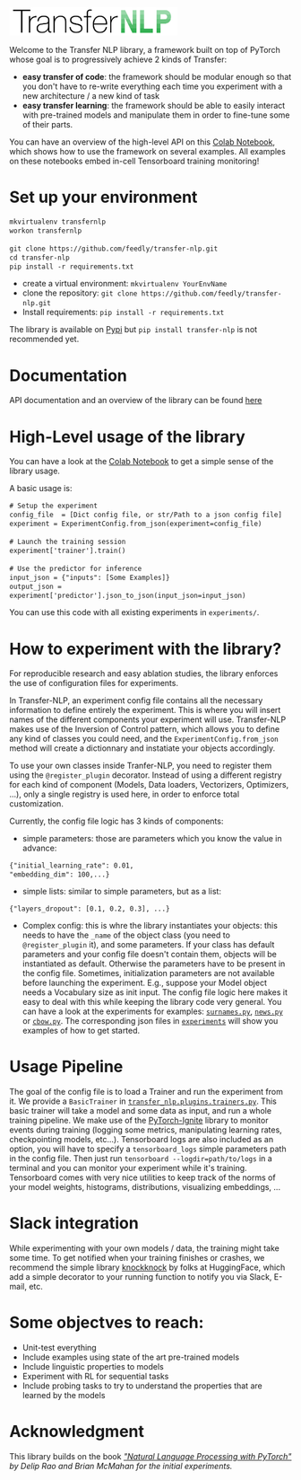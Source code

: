<img src="data/images/TransferNLP_Logo.jpg " width="300">

Welcome to the Transfer NLP library, a framework built on top of PyTorch whose goal is to progressively achieve 2 kinds of Transfer:

- **easy transfer of code**: the framework should be modular enough so that you don't have to re-write everything each time you experiment with a new architecture / a new kind of task
- **easy transfer learning**: the framework should be able to easily interact with pre-trained models and manipulate them in order to fine-tune some of their parts.

You can have an overview of the high-level API on this [Colab Notebook](https://colab.research.google.com/drive/1DtC31eUejz1T0DsaEfHq_DOxEfanmrG1#scrollTo=Xzu3HPdGrnza), which shows how to use the framework on several examples.
All examples on these notebooks embed in-cell Tensorboard training monitoring!

# Set up your environment

```
mkvirtualenv transfernlp
workon transfernlp

git clone https://github.com/feedly/transfer-nlp.git
cd transfer-nlp
pip install -r requirements.txt
```

- create a virtual environment: `mkvirtualenv YourEnvName`
- clone the repository: `git clone https://github.com/feedly/transfer-nlp.git`
- Install requirements: `pip install -r requirements.txt`

The library is available on [Pypi](https://pypi.org/project/transfer-nlp/) but ```pip install transfer-nlp``` is not recommended yet.

# Documentation
API documentation and an overview of the library can be found [here](https://transfer-nlp.readthedocs.io/en/latest/)

# High-Level usage of the library

You can have a look at the [Colab Notebook](https://colab.research.google.com/drive/1DtC31eUejz1T0DsaEfHq_DOxEfanmrG1#scrollTo=IuBcpSdZtcmo) to get a simple sense of the library usage.

A basic usage is:

```
# Setup the experiment
config_file  = [Dict config file, or str/Path to a json config file]
experiment = ExperimentConfig.from_json(experiment=config_file)

# Launch the training session
experiment['trainer'].train()

# Use the predictor for inference
input_json = {"inputs": [Some Examples]}
output_json = experiment['predictor'].json_to_json(input_json=input_json)
```

You can use this code with all existing experiments in `experiments/`.

# How to experiment with the library?
For reproducible research and easy ablation studies, the library enforces the use of configuration files for experiments.

In Transfer-NLP, an experiment config file contains all the necessary information to define entirely the experiment.
This is where you will insert names of the different components your experiment will use.
Transfer-NLP makes use of the Inversion of Control pattern, which allows you to define any kind of classes you could need, and the `ExperimentConfig.from_json` method will create a dictionnary and instatiate your objects accordingly.

To use your own classes inside Tranfer-NLP, you need to register them using the `@register_plugin` decorator. Instead of using a different registry for each kind of component (Models, Data loaders, Vectorizers, Optimizers, ...), only a single registry is used here, in order to enforce total customization.

Currently, the config file logic has 3 kinds of components:

- simple parameters: those are parameters which you know the value in advance: 
```
{"initial_learning_rate": 0.01,
"embedding_dim": 100,...}
```
- simple lists: similar to simple parameters, but as a list:
```
{"layers_dropout": [0.1, 0.2, 0.3], ...}
```
- Complex config: this is whre the library instantiates your objects: this needs to have the `_name` of the object class (you need to `@register_plugin` it), and some parameters. If your class has default parameters and your config file doesn't contain them, objects will be instantiated as default. Otherwise the parameters have to be present in the config file. Sometimes, initialization parameters are not available before launching the experiment. E.g., suppose your Model object needs a Vocabulary size as init input. The config file logic here makes it easy to deal with this while keeping the library code very general. You can have a look at the experiments for examples: [`surnames.py`](https://github.com/feedly/transfer-nlp/blob/master/experiments/surnames.py), [`news.py`](https://github.com/feedly/transfer-nlp/blob/master/experiments/news.py)
 or [`cbow.py`](https://github.com/feedly/transfer-nlp/blob/master/experiments/cbow.py). The corresponding json files in [`experiments`](https://github.com/feedly/transfer-nlp/tree/master/experiments) will show you examples of how to get started.
 

# Usage Pipeline
The goal of the config file is to load a Trainer and run the experiment from it. We provide a `BasicTrainer` in [`transfer_nlp.plugins.trainers.py`](https://github.com/feedly/transfer-nlp/blob/master/transfer_nlp/plugins/trainers.py).
This basic trainer will take a model and some data as input, and run a whole training pipeline. We make use of the [PyTorch-Ignite](https://github.com/pytorch/ignite) library to monitor events during training (logging some metrics, manipulating learning rates, checkpointing models, etc...). Tensorboard logs are also included as an option, you will have to specify a `tensorboard_logs` simple parameters path in the config file. Then just run `tensorboard --logdir=path/to/logs` in a terminal and you can monitor your experiment while it's training.
Tensorboard comes with very nice utilities to keep track of the norms of your model weights, histograms, distributions, visualizing embeddings, ...


# Slack integration
While experimenting with your own models / data, the training might take some time. To get notified when your training finishes or crashes, we recommend the simple library [knockknock](https://github.com/huggingface/knockknock) by folks at HuggingFace, which add a simple decorator to your running function to notify you via Slack, E-mail, etc.


# Some objectves to reach:
 - Unit-test everything
 - Include examples using state of the art pre-trained models
 - Include linguistic properties to models
 - Experiment with RL for sequential tasks
 - Include probing tasks to try to understand the properties that are learned by the models

# Acknowledgment
This library builds on the book <cite>["Natural Language Processing with PyTorch"](https://www.amazon.com/dp/1491978236/)<cite> by Delip Rao and Brian McMahan for the initial experiments.

